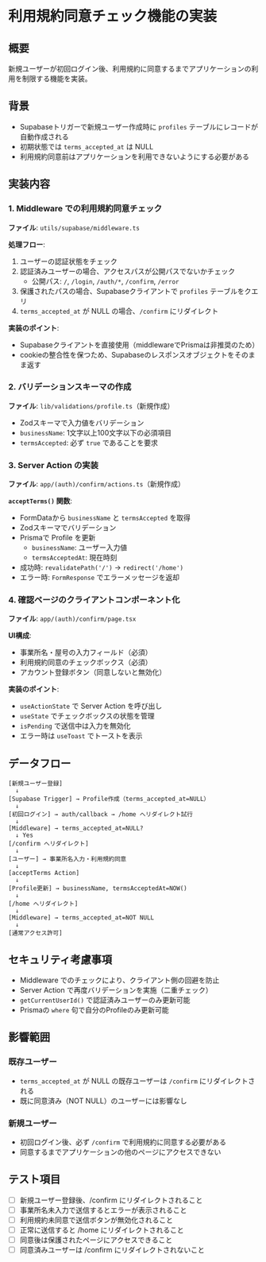 # 利用規約同意チェック機能の実装

## 概要
新規ユーザーが初回ログイン後、利用規約に同意するまでアプリケーションの利用を制限する機能を実装。

## 背景
- Supabaseトリガーで新規ユーザー作成時に `profiles` テーブルにレコードが自動作成される
- 初期状態では `terms_accepted_at` は NULL
- 利用規約同意前はアプリケーションを利用できないようにする必要がある

## 実装内容

### 1. Middleware での利用規約同意チェック
**ファイル**: `utils/supabase/middleware.ts`

**処理フロー**:
1. ユーザーの認証状態をチェック
2. 認証済みユーザーの場合、アクセスパスが公開パスでないかチェック
   - 公開パス: `/`, `/login`, `/auth/*`, `/confirm`, `/error`
3. 保護されたパスの場合、Supabaseクライアントで `profiles` テーブルをクエリ
4. `terms_accepted_at` が NULL の場合、`/confirm` にリダイレクト

**実装のポイント**:
- Supabaseクライアントを直接使用（middlewareでPrismaは非推奨のため）
- cookieの整合性を保つため、Supabaseのレスポンスオブジェクトをそのまま返す

### 2. バリデーションスキーマの作成
**ファイル**: `lib/validations/profile.ts`（新規作成）

- Zodスキーマで入力値をバリデーション
- `businessName`: 1文字以上100文字以下の必須項目
- `termsAccepted`: 必ず `true` であることを要求

### 3. Server Action の実装
**ファイル**: `app/(auth)/confirm/actions.ts`（新規作成）

**`acceptTerms()` 関数**:
- FormDataから `businessName` と `termsAccepted` を取得
- Zodスキーマでバリデーション
- Prismaで Profile を更新
  - `businessName`: ユーザー入力値
  - `termsAcceptedAt`: 現在時刻
- 成功時: `revalidatePath('/')` → `redirect('/home')`
- エラー時: `FormResponse` でエラーメッセージを返却

### 4. 確認ページのクライアントコンポーネント化
**ファイル**: `app/(auth)/confirm/page.tsx`

**UI構成**:
- 事業所名・屋号の入力フィールド（必須）
- 利用規約同意のチェックボックス（必須）
- アカウント登録ボタン（同意しないと無効化）

**実装のポイント**:
- `useActionState` で Server Action を呼び出し
- `useState` でチェックボックスの状態を管理
- `isPending` で送信中は入力を無効化
- エラー時は `useToast` でトーストを表示

## データフロー

```
[新規ユーザー登録]
  ↓
[Supabase Trigger] → Profile作成（terms_accepted_at=NULL）
  ↓
[初回ログイン] → auth/callback → /home へリダイレクト試行
  ↓
[Middleware] → terms_accepted_at=NULL?
  ↓ Yes
[/confirm へリダイレクト]
  ↓
[ユーザー] → 事業所名入力・利用規約同意
  ↓
[acceptTerms Action]
  ↓
[Profile更新] → businessName, termsAcceptedAt=NOW()
  ↓
[/home へリダイレクト]
  ↓
[Middleware] → terms_accepted_at=NOT NULL
  ↓
[通常アクセス許可]
```

## セキュリティ考慮事項

- Middleware でのチェックにより、クライアント側の回避を防止
- Server Action で再度バリデーションを実施（二重チェック）
- `getCurrentUserId()` で認証済みユーザーのみ更新可能
- Prismaの `where` 句で自分のProfileのみ更新可能

## 影響範囲

### 既存ユーザー
- `terms_accepted_at` が NULL の既存ユーザーは `/confirm` にリダイレクトされる
- 既に同意済み（NOT NULL）のユーザーには影響なし

### 新規ユーザー
- 初回ログイン後、必ず `/confirm` で利用規約に同意する必要がある
- 同意するまでアプリケーションの他のページにアクセスできない

## テスト項目

- [ ] 新規ユーザー登録後、/confirm にリダイレクトされること
- [ ] 事業所名未入力で送信するとエラーが表示されること
- [ ] 利用規約未同意で送信ボタンが無効化されること
- [ ] 正常に送信すると /home にリダイレクトされること
- [ ] 同意後は保護されたページにアクセスできること
- [ ] 同意済みユーザーは /confirm にリダイレクトされないこと
